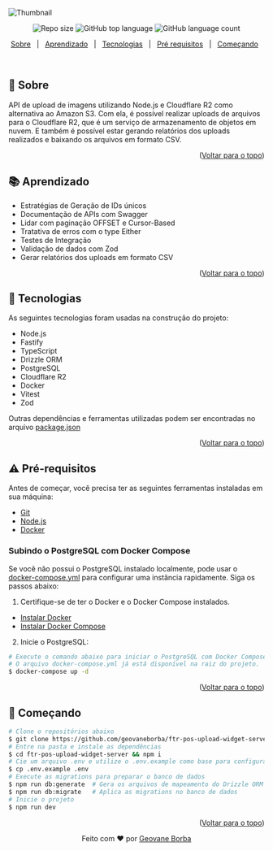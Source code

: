 ![Thumbnail](https://github.com/user-attachments/assets/be9afbb4-1efc-472a-8aca-30969adcef59)

<p align="center">
  <img alt="Repo size"  src="https://img.shields.io/github/repo-size/geovaneborba/ftr-pos-upload-widget-server?color=4f46e5&style=for-the-badge">
  <img alt="GitHub top language"  src="https://img.shields.io/github/languages/top/geovaneborba/ftr-pos-upload-widget-server?color=4f46e5&style=for-the-badge"> 
  <img alt="GitHub language count"  src="https://img.shields.io/github/languages/count/geovaneborba/ftr-pos-upload-widget-server?color=4f46e5&style=for-the-badge">
</p>

<p align="center">
  <a href="#dart-sobre">Sobre</a> &#xa0; | &#xa0;
  <a href="#books-aprendizado">Aprendizado</a> &#xa0; | &#xa0;
  <a href="#rocket-tecnologias">Tecnologias</a> &#xa0; | &#xa0;
  <a href="#warning-pré-requisitos"> Pré requisitos</a> &#xa0; | &#xa0;
  <a href="#checkered_flag-começando">Começando</a> &#xa0;
</p>

<br>

## :dart: Sobre

API de upload de imagens utilizando Node.js e Cloudflare R2 como alternativa ao Amazon S3. Com ela, é possível realizar uploads de arquivos para o Cloudflare R2, que é um serviço de armazenamento de objetos em nuvem. E também é possível estar gerando relatórios dos uploads realizados e baixando os arquivos em formato CSV.

<p align="right">(<a href="#top">Voltar para o topo</a>)</p>

## :books: Aprendizado

- Estratégias de Geração de IDs únicos
- Documentação de APIs com Swagger
- Lidar com paginação OFFSET e Cursor-Based
- Tratativa de erros com o type Either
- Testes de Integração
- Validação de dados com Zod
- Gerar relatórios dos uploads em formato CSV

<p align="right">(<a href="#top">Voltar para o topo</a>)</p>

## :rocket: Tecnologias

As seguintes tecnologias foram usadas na construção do projeto:

- Node.js
- Fastify
- TypeScript
- Drizzle ORM
- PostgreSQL
- Cloudflare R2
- Docker
- Vitest
- Zod

Outras dependências e ferramentas utilizadas podem ser encontradas no arquivo [package.json](./package.json)

<p align="right">(<a href="#top">Voltar para o topo</a>)</p>

## :warning: Pré-requisitos

Antes de começar, você precisa ter as seguintes ferramentas instaladas em sua máquina:

- [Git](https://git-scm.com)
- [Node.js](https://nodejs.org/en/)
- [Docker](https://www.docker.com/)

### Subindo o PostgreSQL com Docker Compose

Se você não possui o PostgreSQL instalado localmente, pode usar o [docker-compose.yml](./docker-compose.yml) para configurar uma instância rapidamente. Siga os passos abaixo:

1. Certifique-se de ter o Docker e o Docker Compose instalados.

- [Instalar Docker](https://docs.docker.com/get-docker/)
- [Instalar Docker Compose](https://docs.docker.com/compose/install/)

2. Inicie o PostgreSQL:

```bash
# Execute o comando abaixo para iniciar o PostgreSQL com Docker Compose
# O arquivo docker-compose.yml já está disponível na raiz do projeto.
$ docker-compose up -d
```

<p align="right">(<a href="#top">Voltar para o topo</a>)</p>

## :checkered_flag: Começando

```bash
# Clone o repositórios abaixo
$ git clone https://github.com/geovaneborba/ftr-pos-upload-widget-server.git
# Entre na pasta e instale as dependências
$ cd ftr-pos-upload-widget-server && npm i
# Cie um arquivo .env e utilize o .env.example como base para configurar suas variáveis de ambiente
$ cp .env.example .env
# Execute as migrations para preparar o banco de dados
$ npm run db:generate  # Gera os arquivos de mapeamento do Drizzle ORM
$ npm run db:migrate   # Aplica as migrations no banco de dados
# Inicie o projeto
$ npm run dev
```

<p align="right">(<a href="#top">Voltar para o topo</a>)</p>
<p align="center">Feito com ❤️ por <a href="https://github.com/geovaneborba" target="_blank">Geovane Borba</a></p>
